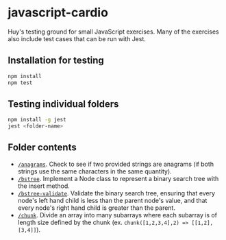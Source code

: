 # javascript-cardio
Huy's testing ground for small JavaScript exercises. Many of the exercises also include test cases that can be run with Jest.

## Installation for testing
```sh
npm install
npm test
```

## Testing individual folders
```sh
npm install -g jest
jest <folder-name>
```

## Folder contents

* [``/anagrams``](https://github.com/HDTran/javascript-cardio/tree/master/anagrams). Check to see if two provided strings are anagrams (if both strings use the same characters in the same quantity).
* [``/bstree``](https://github.com/HDTran/javascript-cardio/tree/master/bstree). Implement a Node class to represent a binary search tree with the insert method.
* [``/bstree-validate``](https://github.com/HDTran/javascript-cardio/tree/master/bstree-validate). Validate the binary search tree, ensuring that every node's left hand child is less than the parent node's value, and that every node's right hand child is greater than the parent.
* [``/chunk``](https://github.com/HDTran/javascript-cardio/tree/master/chunk). Divide an array into many subarrays where each subarray is of length size defined by the chunk (ex. ``chunk([1,2,3,4],2) => [[1,2],[3,4]]``).